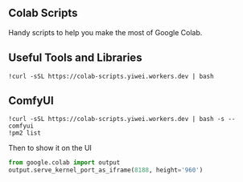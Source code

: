 Colab Scripts
---

Handy scripts to help you make the most of Google Colab.

## Useful Tools and Libraries

```
!curl -sSL https://colab-scripts.yiwei.workers.dev | bash
```

## ComfyUI

```
!curl -sSL https://colab-scripts.yiwei.workers.dev | bash -s -- comfyui
!pm2 list
```

Then to show it on the UI

```python
from google.colab import output
output.serve_kernel_port_as_iframe(8188, height='960')
```

